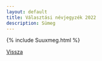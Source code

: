 ```yaml
---
layout: default
title: Választási névjegyzék 2022
description: Sümeg
---
```


{% include Suuxmeg.html %}

[Vissza](./)